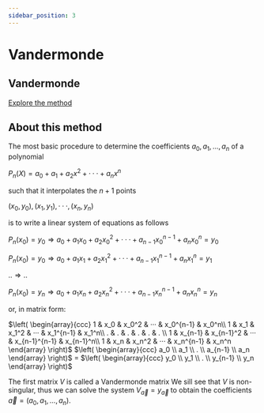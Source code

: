 ```yaml
---
sidebar_position: 3
---
```


# Vandermonde 

## Vandermonde

[Explore the method](../../methods/interpolation/vandermonde)

## About this method

The most basic procedure to determine the coefficients $a_0,a_1,...,a_n$ of a polynomial

$P_n(X) = a_0 + a_1 + a_2x^2 +···+a_nx^n$

such that it interpolates the $n+1$ points

$(x_0,y_0),(x_1,y_1),···,(x_n,y_n)$

is to write a linear system of equations as follows

$P_n(x_0)=y_0 ⇒ a_0+a_1x_0+a_2x_0^2+···+a_{n-1}x_0^{n-1}+a_nx_0^n=y_0$

$P_n(x_0)=y_0 ⇒ a_0+a_1x_1+a_2x_1^2+···+a_{n-1}x_1^{n-1}+a_nx_1^n=y_1$

$..⇒..$

$P_n(x_0)=y_n ⇒ a_0+a_1x_n+a_2x_n^2+···+a_{n-1}x_n^{n-1}+a_nx_n^n=y_n$

or, in matrix form:

$\left( \begin{array}{ccc}
1 & x_0 & x_0^2 & ··· & x_0^{n-1} & x_0^n\\
1 & x_1 & x_1^2 & ··· & x_1^{n-1} & x_1^n\\
. & . & . & . & . & . \\
1 & x_{n-1} & x_{n-1}^2 & ··· & x_{n-1}^{n-1} & x_{n-1}^n\\
1 & x_n & x_n^2 & ··· & x_n^{n-1} & x_n^n \end{array} \right)$
$\left( \begin{array}{ccc}
a_0 \\
a_1 \\
. \\
a_{n-1} \\
a_n \end{array} \right)$ 
$=$
$\left( \begin{array}{ccc}
y_0 \\
y_1 \\
. \\
y_{n-1} \\
y_n \end{array} \right)$ 

The first matrix $V$ is called a Vandermonde matrix We sill see that $V$ is non-singular, thus we can solve the system $V_{\overrightarrow{a}}=y_{\overrightarrow{a}}$ to obtain the coefficients ${\overrightarrow{a}}=(a_0,a_1,...,a_n)$.